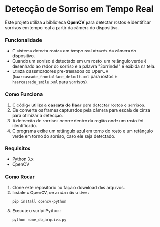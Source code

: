 # Detecção de Sorriso em Tempo Real

Este projeto utiliza a biblioteca **OpenCV** para detectar rostos e identificar sorrisos em tempo real a partir da câmera do dispositivo.

### Funcionalidade

- O sistema detecta rostos em tempo real através da câmera do dispositivo.
- Quando um sorriso é detectado em um rosto, um retângulo verde é desenhado ao redor do sorriso e a palavra "Sorrindo!" é exibida na tela.
- Utiliza classificadores pré-treinados do OpenCV (`haarcascade_frontalface_default.xml` para rostos e `haarcascade_smile.xml` para sorrisos).

### Como Funciona

1. O código utiliza a **cascata de Haar** para detectar rostos e sorrisos.
2. Ele converte os frames capturados pela câmera para escala de cinza para otimizar a detecção.
3. A detecção de sorrisos ocorre dentro da região onde um rosto foi identificado.
4. O programa exibe um retângulo azul em torno do rosto e um retângulo verde em torno do sorriso, caso ele seja detectado.

### Requisitos

- Python 3.x
- OpenCV

### Como Rodar

1. Clone este repositório ou faça o download dos arquivos.
2. Instale o OpenCV, se ainda não o tiver:
   ```bash
   pip install opencv-python
   ```
3. Execute o script Python:
   ```bash
   python nome_do_arquivo.py
